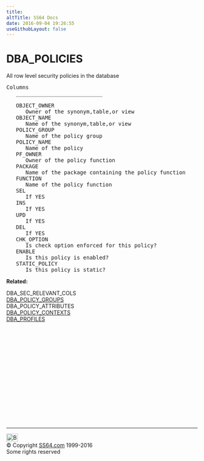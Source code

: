```yaml
---
title:
altTitle: SS64 Docs
date: 2016-09-04 19:26:55
useGithubLayout: false
---
```

<!-- #BeginLibraryItem "/Library/head_orad.lbi" --><!-- #EndLibraryItem --><h1>DBA_POLICIES </h1><p> All row level security policies in the database </p> 
 
<pre>Columns
   ___________________________
 
   OBJECT_OWNER
      Owner of the synonym,table,or view
   OBJECT_NAME
      Name of the synonym,table,or view
   POLICY_GROUP
      Name of the policy group
   POLICY_NAME
      Name of the policy
   PF_OWNER
      Owner of the policy function
   PACKAGE
      Name of the package containing the policy function
   FUNCTION
      Name of the policy function
   SEL
      If YES
   INS
      If YES
   UPD
      If YES
   DEL
      If YES
   CHK_OPTION
      Is check option enforced for this policy?
   ENABLE
      Is this policy is enabled?
   STATIC_POLICY
      Is this policy is static?</pre>
<p><b>Related:</b></p>
<p>DBA_SEC_RELEVANT_COLS<br>
<a href="DBA_POLICY_GROUPS.html">DBA_POLICY_GROUPS</a><br>
DBA_POLICY_ATTRIBUTES<br>
<a href="DBA_POLICY_CONTEXTS.html">DBA_POLICY_CONTEXTS</a><br>
<a href="DBA_PROFILES.html">DBA_PROFILES</a></p><!-- #BeginLibraryItem "/Library/foot_orad.lbi" --><p>
<!-- oracle-footer -->
<ins class="adsbygoogle" style="display:inline-block;width:300px;height:250px" data-ad-client="ca-pub-6140977852749469" data-ad-slot="4275490898"></ins>
<script>
(adsbygoogle = window.adsbygoogle || []).push({});
</script></p>
<hr>
<div id="bl" class="footer"><a href="DBA_POLICIES.html#"><img src="../images/top.png" width="30" height="22" alt="Back to the Top"></a></div>
<div id="br" class="footer, tagline">© Copyright <a href="http://ss64.com/">SS64.com</a> 1999-2016<br>
Some rights reserved</div>
<!-- #EndLibraryItem -->

